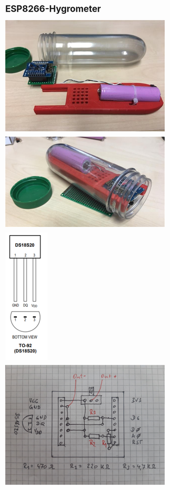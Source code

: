 # ESP8266-Hygrometer

![](iSpindel_1.jpg)

![](iSpindel_2.jpg)

![](DS18S20.png)

![](Schaltung_iSpindel.jpg)
